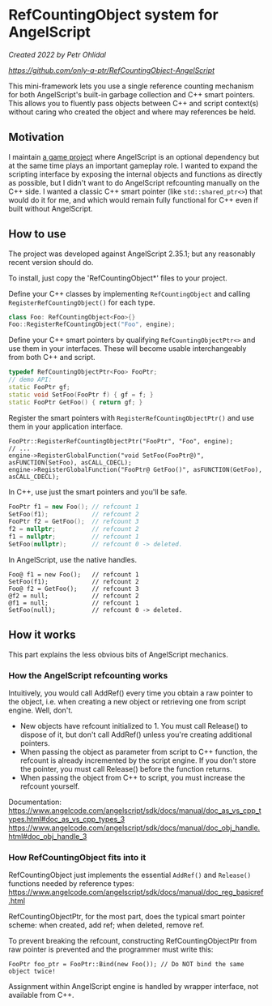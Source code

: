 
# RefCountingObject system for AngelScript

_Created 2022 by Petr Ohlídal_

_https://github.com/only-a-ptr/RefCountingObject-AngelScript_

This mini-framework lets you use a single reference counting mechanism for both
AngelScript's built-in garbage collection and C++ smart pointers. This allows you to fluently
pass objects between C++ and script context(s) without caring who created the object and where may
references be held.

## Motivation

I maintain [a game project](https://github.com/RigsOfRods/rigs-of-rods)
where AngelScript is an optional dependency
but at the same time plays an important gameplay role.
I wanted to expand the scripting interface by exposing
the internal objects and functions as directly as possible, but I didn't want to do
AngelScript refcounting manually on the C++ side.
I wanted a classic C++ smart pointer (like `std::shared_ptr<>`) that would do it for me,
and which would remain fully functional for C++ even if built without AngelScript.

## How to use

The project was developed against AngelScript 2.35.1; but any reasonably recent version should do.

To install, just copy the 'RefCountingObject\*' files to your project.

Define your C++ classes by implementing `RefCountingObject`
and calling `RegisterRefCountingObject()` for each type.

```cpp
class Foo: RefCountingObject<Foo>{}
Foo::RegisterRefCountingObject("Foo", engine);
```

Define your C++ smart pointers by qualifying `RefCountingObjectPtr<>`
and use them in your interfaces. 
These will become usable interchangeably from both C++ and script.

```cpp
typedef RefCountingObjectPtr<Foo> FooPtr;
// demo API:
static FooPtr gf;
static void SetFoo(FooPtr f) { gf = f; }
static FooPtr GetFoo() { return gf; }
```

Register the smart pointers with `RegisterRefCountingObjectPtr()`
and use them in your application interface.

```
FooPtr::RegisterRefCountingObjectPtr("FooPtr", "Foo", engine);
// ...
engine->RegisterGlobalFunction("void SetFoo(FooPtr@)", asFUNCTION(SetFoo), asCALL_CDECL);
engine->RegisterGlobalFunction("FooPtr@ GetFoo()", asFUNCTION(GetFoo), asCALL_CDECL);
```

In C++, use just the smart pointers and you'll be safe.

```cpp
FooPtr f1 = new Foo(); // refcount 1
SetFoo(f1);            // refcount 2
FooPtr f2 = GetFoo();  // refcount 3
f2 = nullptr;          // refcount 2
f1 = nullptr;          // refcount 1
SetFoo(nullptr);       // refcount 0 -> deleted.
```

In AngelScript, use the native handles.

```
Foo@ f1 = new Foo();   // refcount 1
SetFoo(f1);            // refcount 2
Foo@ f2 = GetFoo();    // refcount 3
@f2 = null;            // refcount 2
@f1 = null;            // refcount 1
SetFoo(null);          // refcount 0 -> deleted.
```

## How it works

This part explains the less obvious bits of AngelScript mechanics.

### How the AngelScript refcounting works

 Intuitively, you would call AddRef() every time you obtain a raw pointer to the object, 
 i.e. when creating a new object or retrieving one from script engine. Well, don't.
 
 * New objects have refcount initialized to 1.
   You must call Release() to dispose of it, but don't call AddRef() unless you're creating additional pointers.
 * When passing the object as parameter from script to C++ function, the refcount is already incremented by the script engine.
   If you don't store the pointer, you must call Release() before the function returns.
 * When passing the object from C++ to script, you must increase the refcount yourself.
 
Documentation: 
   https://www.angelcode.com/angelscript/sdk/docs/manual/doc_as_vs_cpp_types.html#doc_as_vs_cpp_types_3
   https://www.angelcode.com/angelscript/sdk/docs/manual/doc_obj_handle.html#doc_obj_handle_3
   
### How RefCountingObject fits into it

RefCountingObject just implements the essential `AddRef()` and `Release()` functions needed by reference types:
https://www.angelcode.com/angelscript/sdk/docs/manual/doc_reg_basicref.html

RefCountingObjectPtr, for the most part, does the typical smart pointer scheme:
when created, add ref; when deleted, remove ref.

To prevent breaking the refcount, constructing RefCountingObjectPtr
from raw pointer is prevented and the programmer must write this:
```
FooPtr foo_ptr = FooPtr::Bind(new Foo()); // Do NOT bind the same object twice!
```
Assignment within AngelScript engine is handled by wrapper interface, not available from C++.

  
